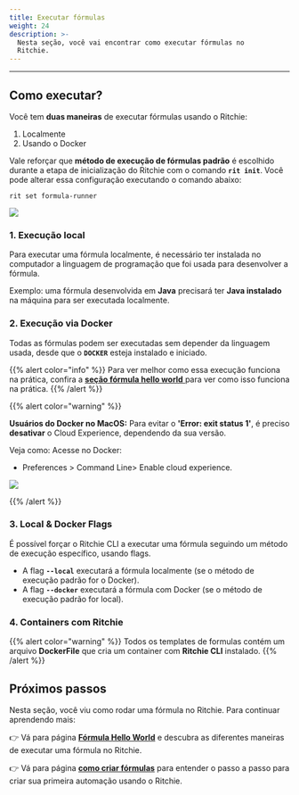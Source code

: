 ```yaml
---
title: Executar fórmulas 
weight: 24
description: >-
  Nesta seção, você vai encontrar como executar fórmulas no
  Ritchie.
---
```


---

## Como executar?

Você tem **duas maneiras** de executar fórmulas usando o Ritchie:

1. Localmente
2. Usando o Docker

Vale reforçar que **método de execução de fórmulas padrão** é escolhido durante a etapa de inicialização do Ritchie com o comando **`rit init`**. Você pode alterar essa configuração executando o comando abaixo:

```text
rit set formula-runner
```

![](/docs/large-gif-1374x404-.gif)

### 1. Execução local

Para executar uma fórmula localmente, é necessário ter instalada no computador a linguagem de programação que foi usada para desenvolver a fórmula.

Exemplo: uma fórmula desenvolvida em **Java** precisará ter **Java instalado** na máquina para ser executada localmente.  


### 2. Execução via Docker

Todas as fórmulas podem ser executadas sem depender da linguagem usada, desde que o **`DOCKER`** esteja instalado e iniciado.

{{% alert color="info" %}}
Para ver melhor como essa execução funciona na prática, confira a [**seção fórmula hello world** ](/docs-ritchie/pt-br/fórmulas/executar-uma-fórmula-hello-world/) para ver como isso funciona na prática.
{{% /alert %}}

{{% alert color="warning" %}}
 
 **Usuários do Docker no MacOS:** 
Para evitar o **'Error: exit status 1'**, é preciso **desativar** o Cloud Experience, dependendo da sua versão. 

Veja como: 
Acesse no Docker:
 -  Preferences > Command Line>  Enable cloud experience.

 ![](/docs-ritchie/static/ritchiedocker.PNG)

{{% /alert %}}

### 3. Local & Docker Flags

É possível forçar o Ritchie CLI a executar uma fórmula seguindo um método de execução específico, usando flags.

* A flag **`--local`** executará a fórmula localmente \(se o método de execução padrão for o Docker\). 
* A flag **`--docker`** executará a fórmula com Docker \(se o método de execução padrão for local\). 

### 4. Containers com Ritchie

{{% alert color="warning" %}}
Todos os templates de formulas contém um arquivo **DockerFile** que cria um container com **Ritchie CLI** instalado.
{{% /alert %}}


## Próximos passos 

Nesta seção, você viu como rodar uma fórmula no Ritchie. Para continuar aprendendo mais:

👉 Vá para página [**Fórmula Hello World**](/docs-ritchie/pt-br/fórmulas/executar-uma-fórmula-hello-world/) e descubra as diferentes maneiras de executar uma fórmula no Ritchie.

👉 Vá para página [**como criar fórmulas**](/docs-ritchie/pt-br/fórmulas/criar-fórmulas/) para entender o passo a passo para criar sua primeira automação usando o Ritchie.